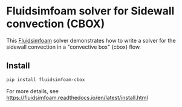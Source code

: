 # Fluidsimfoam solver for Sidewall convection (CBOX)

This [Fluidsimfoam] solver demonstrates how to write a solver for the sidewall
convection in a "convective box" (cbox) flow.

## Install

```sh
pip install fluidsimfoam-cbox
```

For more details, see https://fluidsimfoam.readthedocs.io/en/latest/install.html

[fluidsimfoam]: https://foss.heptapod.net/fluiddyn/fluidsimfoam
